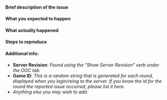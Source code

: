 <!-- 
PUT YOUR ANSWERS ON THE BLANK LINES BELOW THE HEADERS 
(The lines with four #'s) 
Don't edit them or delete them it's part of the formatting
-->

#### Brief description of the issue

#### What you expected to happen

#### What actually happened

#### Steps to reproduce

#### Additional info:
 - **Server Revision**: *Found using the "Show Server Revision" verb under the OOC tab.*
 - **Game ID**: *This is a random string that is generated for each round, displayed when you login/relog to the server.
If you know the id for the round the reported issue occurred, please list it here.*
 - *Anything else you may wish to add.*
